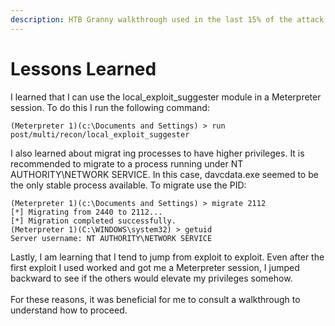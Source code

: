 ```yaml
---
description: HTB Granny walkthrough used in the last 15% of the attack
---
```


# Lessons Learned

I learned that I can use the local\_exploit\_suggester module in a Meterpreter session. To do this I run the following command:

```
(Meterpreter 1)(c:\Documents and Settings) > run post/multi/recon/local_exploit_suggester
```

I also learned about migrat ing processes to have higher privileges. It is recommended to migrate to a process running under NT AUTHORITY\NETWORK SERVICE. In this case, davcdata.exe seemed to be the only stable process available. To migrate use the PID:

```
(Meterpreter 1)(c:\Documents and Settings) > migrate 2112
[*] Migrating from 2440 to 2112...
[*] Migration completed successfully.
(Meterpreter 1)(C:\WINDOWS\system32) > getuid
Server username: NT AUTHORITY\NETWORK SERVICE
```

Lastly, I am learning that I tend to jump from exploit to exploit. Even after the first exploit I used worked and got me a Meterpreter session, I jumped backward to see if the others would elevate my privileges somehow.\
\
For these reasons, it was beneficial for me to consult a walkthrough to understand how to proceed.

